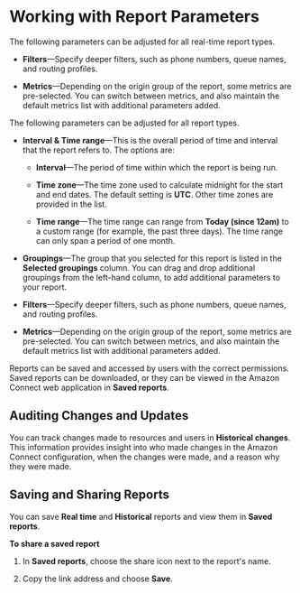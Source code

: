 # Working with Report Parameters<a name="working-with-reporting"></a>

The following parameters can be adjusted for all real\-time report types\.

+ **Filters**—Specify deeper filters, such as phone numbers, queue names, and routing profiles\.

+ **Metrics**—Depending on the origin group of the report, some metrics are pre\-selected\. You can switch between metrics, and also maintain the default metrics list with additional parameters added\. 

The following parameters can be adjusted for all report types\.

+ **Interval & Time range**—This is the overall period of time and interval that the report refers to\. The options are:

  + **Interval**—The period of time within which the report is being run\.

  + **Time zone**—The time zone used to calculate midnight for the start and end dates\. The default setting is **UTC**\. Other time zones are provided in the list\.

  + **Time range**—The time range can range from **Today \(since 12am\)** to a custom range \(for example, the past three days\)\. The time range can only span a period of one month\.

+ **Groupings**—The group that you selected for this report is listed in the **Selected groupings** column\. You can drag and drop additional groupings from the left\-hand column, to add additional parameters to your report\.

+ **Filters**—Specify deeper filters, such as phone numbers, queue names, and routing profiles\.

+ **Metrics**—Depending on the origin group of the report, some metrics are pre\-selected\. You can switch between metrics, and also maintain the default metrics list with additional parameters added\. 

Reports can be saved and accessed by users with the correct permissions\. Saved reports can be downloaded, or they can be viewed in the Amazon Connect web application in **Saved reports**\.

## Auditing Changes and Updates<a name="change-audit"></a>

You can track changes made to resources and users in **Historical changes**\. This information provides insight into who made changes in the Amazon Connect configuration, when the changes were made, and a reason why they were made\.

## Saving and Sharing Reports<a name="save-schedule-reports"></a>

You can save **Real time** and **Historical** reports and view them in **Saved reports**\.

**To share a saved report**

1. In **Saved reports**, choose the share icon next to the report's name\.

1. Copy the link address and choose **Save**\.